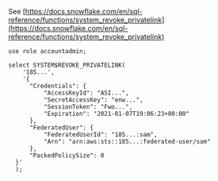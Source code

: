 See [https://docs.snowflake.com/en/sql-reference/functions/system_revoke_privatelink](https://docs.snowflake.com/en/sql-reference/functions/system_revoke_privatelink)
```
use role accountadmin;

select SYSTEM$REVOKE_PRIVATELINK(
    '185...',
    '{
      "Credentials": {
          "AccessKeyId": "ASI...",
          "SecretAccessKey": "enw...",
          "SessionToken": "Fwo...",
          "Expiration": "2021-01-07T19:06:23+00:00"
      },
      "FederatedUser": {
          "FederatedUserId": "185...:sam",
          "Arn": "arn:aws:sts::185...:federated-user/sam"
      },
      "PackedPolicySize": 0
  }'
  );
```
